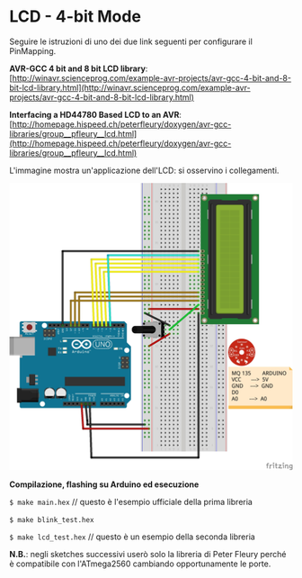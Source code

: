 # LCD - 4-bit Mode

Seguire le istruzioni di uno dei due link seguenti per configurare il PinMapping.

**AVR-GCC 4 bit and 8 bit LCD library**: [http://winavr.scienceprog.com/example-avr-projects/avr-gcc-4-bit-and-8-bit-lcd-library.html](http://winavr.scienceprog.com/example-avr-projects/avr-gcc-4-bit-and-8-bit-lcd-library.html)

**Interfacing a HD44780 Based LCD to an AVR**: [http://homepage.hispeed.ch/peterfleury/doxygen/avr-gcc-libraries/group__pfleury__lcd.html](http://homepage.hispeed.ch/peterfleury/doxygen/avr-gcc-libraries/group__pfleury__lcd.html)

L'immagine mostra un'applicazione dell'LCD: si osservino i collegamenti.

![GitHub Logo](circuit.jpg)

**Compilazione, flashing su Arduino ed esecuzione**

`$ make main.hex` // questo è l'esempio ufficiale della prima libreria

`$ make blink_test.hex`

`$ make lcd_test.hex` // questo è un esempio della seconda libreria

**N.B.**: negli sketches successivi userò solo la libreria di Peter Fleury perché è compatibile con l'ATmega2560 cambiando opportunamente le porte.
